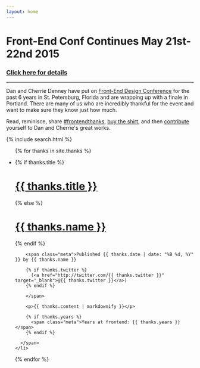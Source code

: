 ```yaml
---
layout: home
---
```


<div class="featured">
  <div class="content">
    <h1>Front-End Conf Continues May 21st-22nd 2015</h1>
    <h3><a href="http://frontendconf.com" target="_blank">Click here for details</a></h3>
    <hr>
    <p>Dan and Cherrie Denney have put on <a href="http://frontendconf.com" target="_blank">Front-End Design Conference</a> for the past 6 years in St. Petersburg, Florida and are wrapping up with a finale in Portland. There are many of us who are incredibly thankful for the event and want to make sure they know just how much.</p>
    <p>Read, reminisce, share <a href="https://twitter.com/hashtag/frontendthanks?f=realtime">#frontendthanks</a>, <a href="/tshirt">buy the shirt</a>, and then <a href="/contribute">contribute</a> yourself to Dan and Cherrie's great works.</p>
  </div>
</div>

{% include search.html %}

<ul class="content">

  {% for thanks in site.thanks %}
    <li id="{{ thanks.name | replace:' ' | truncatewords: 1 | remove:'...' }}" class="anchor">
      <span class="thanks">
        {% if thanks.title %}
          <h1><a href="#{{ thanks.name | replace:' ' | truncatewords: 1 | remove:'...' }}">{{ thanks.title }}</a></h1>
        {% else %}
          <h1><a href="#{{ thanks.name | replace:' ' | truncatewords: 1 | remove:'...' }}">{{ thanks.name }}</a></h1>
        {% endif %}

        <span class="meta">Published {{ thanks.date | date: "%B %d, %Y" }} by {{ thanks.name }}

        {% if thanks.twitter %}
          (<a href="http://twitter.com/{{ thanks.twitter }}" target="_blank">@{{ thanks.twitter }}</a>)
        {% endif %}

        </span>

        <p>{{ thanks.content | markdownify }}</p>

        {% if thanks.years %}
          <span class="meta">Years at frontend: {{ thanks.years }}</span>
        {% endif %}

      </span>
    </li>
  {% endfor %}
</ul>
